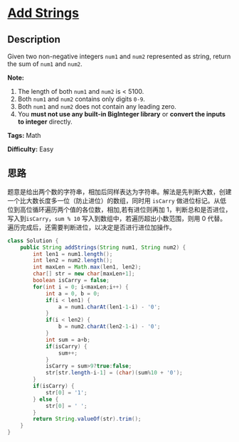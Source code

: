 # [Add Strings][title]

## Description

Given two non-negative integers `num1` and `num2` represented as string, return the sum of `num1` and `num2`.

**Note:**

1. The length of both `num1` and `num2` is < 5100.
2. Both `num1` and `num2` contains only digits `0-9`.
3. Both `num1` and `num2` does not contain any leading zero.
4. You **must not use any built-in BigInteger library** or **convert the inputs to integer** directly.

**Tags:** Math

**Difficulty:** Easy

## 思路

题意是给出两个数的字符串，相加后同样表达为字符串。解法是先判断大数，创建一个比大数长度多一位（防止进位）的数组，同时用 `isCarry` 做进位标记。从低位到高位循环遍历两个值的各位数，相加,若有进位则再加 1，判断总和是否进位，写入到`isCarry`，`sum % 10` 写入到数组中，若遍历超出小数范围，则用 0 代替。遍历完成后，还需要判断进位，以决定是否进行进位加操作。

``` java
class Solution {
    public String addStrings(String num1, String num2) {
        int len1 = num1.length();
        int len2 = num2.length();
        int maxLen = Math.max(len1, len2);
        char[] str = new char[maxLen+1];
        boolean isCarry = false;
        for(int i = 0; i<maxLen;i++) {
            int a = 0, b = 0;
            if(i < len1) {
                a = num1.charAt(len1-1-i) - '0';
            }
            if(i < len2) {
                b = num2.charAt(len2-1-i) - '0';
            }
            int sum = a+b;
            if(isCarry) {
                sum++;
            }
            isCarry = sum>9?true:false;
            str[str.length-i-1] = (char)(sum%10 + '0');
        }
        if(isCarry) {
            str[0] = '1';
        } else {
            str[0] = ' ';
        }
        return String.valueOf(str).trim();
    }
}
```

[title]: https://leetcode.com/problems/add-strings
